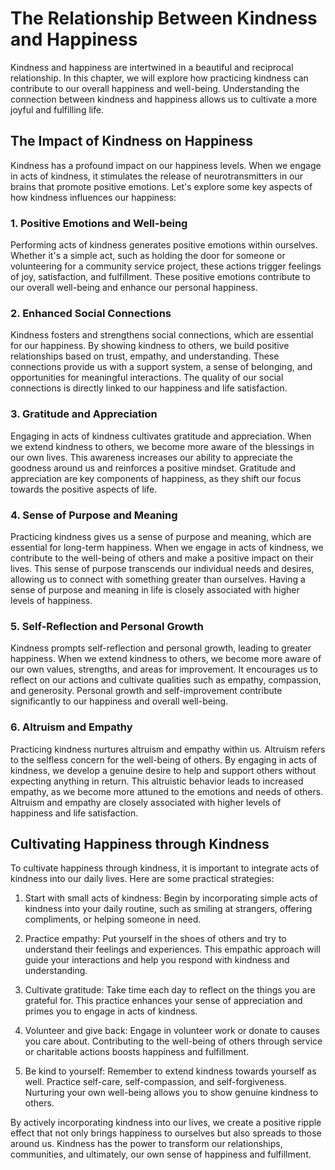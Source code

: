 The Relationship Between Kindness and Happiness
========================================================

Kindness and happiness are intertwined in a beautiful and reciprocal relationship. In this chapter, we will explore how practicing kindness can contribute to our overall happiness and well-being. Understanding the connection between kindness and happiness allows us to cultivate a more joyful and fulfilling life.

**The Impact of Kindness on Happiness**
---------------------------------------

Kindness has a profound impact on our happiness levels. When we engage in acts of kindness, it stimulates the release of neurotransmitters in our brains that promote positive emotions. Let's explore some key aspects of how kindness influences our happiness:

### 1. **Positive Emotions and Well-being**

Performing acts of kindness generates positive emotions within ourselves. Whether it's a simple act, such as holding the door for someone or volunteering for a community service project, these actions trigger feelings of joy, satisfaction, and fulfillment. These positive emotions contribute to our overall well-being and enhance our personal happiness.

### 2. **Enhanced Social Connections**

Kindness fosters and strengthens social connections, which are essential for our happiness. By showing kindness to others, we build positive relationships based on trust, empathy, and understanding. These connections provide us with a support system, a sense of belonging, and opportunities for meaningful interactions. The quality of our social connections is directly linked to our happiness and life satisfaction.

### 3. **Gratitude and Appreciation**

Engaging in acts of kindness cultivates gratitude and appreciation. When we extend kindness to others, we become more aware of the blessings in our own lives. This awareness increases our ability to appreciate the goodness around us and reinforces a positive mindset. Gratitude and appreciation are key components of happiness, as they shift our focus towards the positive aspects of life.

### 4. **Sense of Purpose and Meaning**

Practicing kindness gives us a sense of purpose and meaning, which are essential for long-term happiness. When we engage in acts of kindness, we contribute to the well-being of others and make a positive impact on their lives. This sense of purpose transcends our individual needs and desires, allowing us to connect with something greater than ourselves. Having a sense of purpose and meaning in life is closely associated with higher levels of happiness.

### 5. **Self-Reflection and Personal Growth**

Kindness prompts self-reflection and personal growth, leading to greater happiness. When we extend kindness to others, we become more aware of our own values, strengths, and areas for improvement. It encourages us to reflect on our actions and cultivate qualities such as empathy, compassion, and generosity. Personal growth and self-improvement contribute significantly to our happiness and overall well-being.

### 6. **Altruism and Empathy**

Practicing kindness nurtures altruism and empathy within us. Altruism refers to the selfless concern for the well-being of others. By engaging in acts of kindness, we develop a genuine desire to help and support others without expecting anything in return. This altruistic behavior leads to increased empathy, as we become more attuned to the emotions and needs of others. Altruism and empathy are closely associated with higher levels of happiness and life satisfaction.

**Cultivating Happiness through Kindness**
------------------------------------------

To cultivate happiness through kindness, it is important to integrate acts of kindness into our daily lives. Here are some practical strategies:

1. Start with small acts of kindness: Begin by incorporating simple acts of kindness into your daily routine, such as smiling at strangers, offering compliments, or helping someone in need.

2. Practice empathy: Put yourself in the shoes of others and try to understand their feelings and experiences. This empathic approach will guide your interactions and help you respond with kindness and understanding.

3. Cultivate gratitude: Take time each day to reflect on the things you are grateful for. This practice enhances your sense of appreciation and primes you to engage in acts of kindness.

4. Volunteer and give back: Engage in volunteer work or donate to causes you care about. Contributing to the well-being of others through service or charitable actions boosts happiness and fulfillment.

5. Be kind to yourself: Remember to extend kindness towards yourself as well. Practice self-care, self-compassion, and self-forgiveness. Nurturing your own well-being allows you to show genuine kindness to others.

By actively incorporating kindness into our lives, we create a positive ripple effect that not only brings happiness to ourselves but also spreads to those around us. Kindness has the power to transform our relationships, communities, and ultimately, our own sense of happiness and fulfillment.
